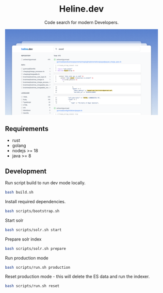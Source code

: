 <h1 align="center"> Heline.dev </h1>
<p align="center">
    Code search for modern Developers.
</p>

<p align="center">
    <img src="demo.png" />
</p>

## Requirements

- rust
- golang
- nodejs >= 18
- java >= 8

## Development

Run script build to run dev mode locally.

```bash
bash build.sh
```

Install required dependencies.

```bash
bash scripts/bootstrap.sh
```

Start solr

```bash
bash scripts/solr.sh start
```

Prepare solr index

```bash
bash scripts/solr.sh prepare
```

Run production mode

```bash
bash scripts/run.sh production
```

Reset production mode - this will delete the ES data and run the indexer.

```bash
bash scripts/run.sh reset
```

